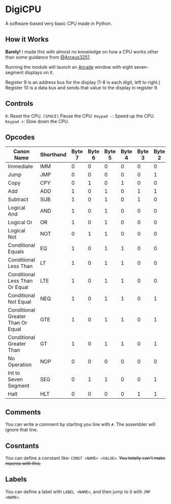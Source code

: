# DigiCPU
A software-based very basic CPU made in Python.

## How it Works
**Barely!** I made this with almost no knowledge on how a CPU works other than some guidance from [@Arceus3251](http://github.com/Arceus3251).

Running the module will launch an [Arcade](https://api.arcade.academy/en/development/) window with eight seven-segment displays on it.

Register 9 is an address bus for the display (1-8 is each digit, left to right.)
Register 10 is a data bus and sends that value to the display in register 9.

## Controls
`R`: Reset the CPU.
`[SPACE]` Pause the CPU.
`Keypad -`: Speed up the CPU.
`Keypad +`: Slow down the CPU.

## Opcodes
|Canon Name                       |Shorthand|Byte 7|Byte 6|Byte 5|Byte 4|Byte 3|Byte 2|Byte 1|Byte 0|Decimal|Hex|
|---------------------------------|---------|------|------|------|------|------|------|------|------|-------|---|
|Immediate                        |IMM      |0     |0     |0     |0     |0     |0     |0     |1     |1      |1  |
|Jump                             |JMP      |0     |0     |0     |0     |0     |1     |0     |0     |4      |4  |
|Copy                             |CPY      |0     |1     |0     |1     |0     |0     |0     |1     |81     |51 |
|Add                              |ADD      |1     |0     |1     |0     |1     |1     |1     |1     |175    |AF |
|Subtract                         |SUB      |1     |0     |1     |0     |1     |0     |0     |0     |168    |A8 |
|Logical And                      |AND      |1     |0     |1     |0     |0     |0     |0     |0     |160    |A0 |
|Logical Or                       |OR       |1     |0     |1     |0     |0     |0     |1     |0     |162    |A2 |
|Logical Not                      |NOT      |0     |1     |1     |0     |0     |0     |1     |1     |99     |63 |
|Conditional Equals               |EQ       |1     |0     |1     |1     |0     |0     |0     |1     |177    |B1 |
|Conditional Less Than            |LT       |1     |0     |1     |1     |0     |0     |1     |0     |178    |B2 |
|Conditional Less Than Or Equal   |LTE      |1     |0     |1     |1     |0     |0     |1     |1     |179    |B3 |
|Conditional Not Equal            |NEQ      |1     |0     |1     |1     |0     |1     |0     |1     |181    |B5 |
|Conditional Greater Than Or Equal|GTE      |1     |0     |1     |1     |0     |1     |1     |0     |182    |B6 |
|Conditional Greater Than         |GT       |1     |0     |1     |1     |0     |1     |1     |1     |183    |B7 |
|No Operation                     |NOP      |0     |0     |0     |0     |0     |0     |0     |0     |0      |0  |
|Int to Seven Segment             |SEG      |0     |1     |1     |0     |0     |1     |0     |0     |100    |64 |
|Halt                             |HLT      |0     |0     |0     |0     |1     |1     |1     |1     |15     |F  |

## Comments
You can write a comment by starting you line with `#`. The assembler will ignore that line.

## Cosntants
You can define a constant like: `CONST <NAME> <VALUE>`. ~~You totally can't make macros with this.~~

## Labels
You can define a label with `LABEL <NAME>`, and then jump to it with `JMP <NAME>`.
